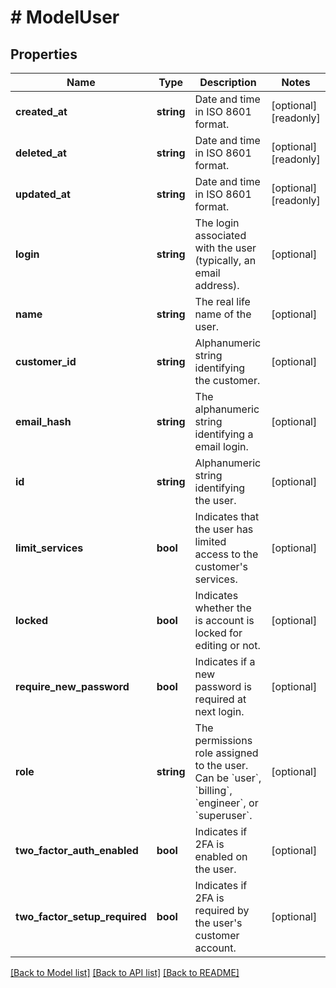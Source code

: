 # # ModelUser

## Properties

Name | Type | Description | Notes
------------ | ------------- | ------------- | -------------
**created_at** | **string** | Date and time in ISO 8601 format. | [optional] [readonly]
**deleted_at** | **string** | Date and time in ISO 8601 format. | [optional] [readonly]
**updated_at** | **string** | Date and time in ISO 8601 format. | [optional] [readonly]
**login** | **string** | The login associated with the user (typically, an email address). | [optional]
**name** | **string** | The real life name of the user. | [optional]
**customer_id** | **string** | Alphanumeric string identifying the customer. | [optional]
**email_hash** | **string** | The alphanumeric string identifying a email login. | [optional]
**id** | **string** | Alphanumeric string identifying the user. | [optional]
**limit_services** | **bool** | Indicates that the user has limited access to the customer&#39;s services. | [optional]
**locked** | **bool** | Indicates whether the is account is locked for editing or not. | [optional]
**require_new_password** | **bool** | Indicates if a new password is required at next login. | [optional]
**role** | **string** | The permissions role assigned to the user. Can be &#x60;user&#x60;, &#x60;billing&#x60;, &#x60;engineer&#x60;, or &#x60;superuser&#x60;. | [optional]
**two_factor_auth_enabled** | **bool** | Indicates if 2FA is enabled on the user. | [optional]
**two_factor_setup_required** | **bool** | Indicates if 2FA is required by the user&#39;s customer account. | [optional]

[[Back to Model list]](../../README.md#models) [[Back to API list]](../../README.md#endpoints) [[Back to README]](../../README.md)
